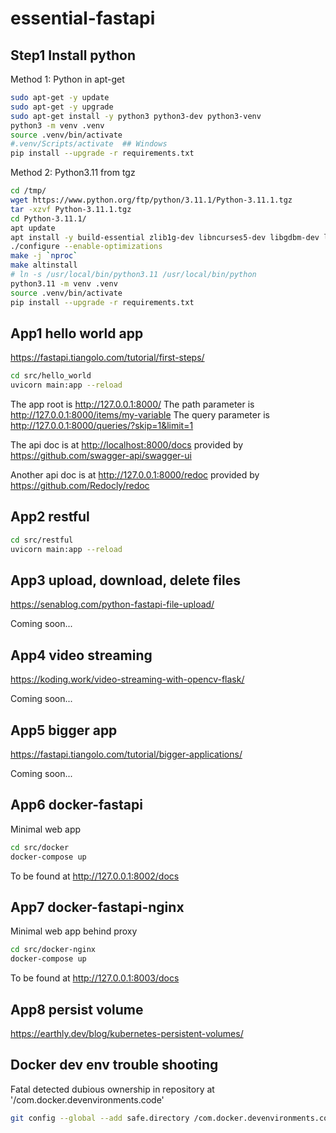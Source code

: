 # essential-fastapi

## Step1 Install python

Method 1: Python in apt-get

```bash
sudo apt-get -y update
sudo apt-get -y upgrade
sudo apt-get install -y python3 python3-dev python3-venv
python3 -m venv .venv
source .venv/bin/activate
#.venv/Scripts/activate  ## Windows
pip install --upgrade -r requirements.txt
```

Method 2: Python3.11 from tgz

```bash
cd /tmp/
wget https://www.python.org/ftp/python/3.11.1/Python-3.11.1.tgz
tar -xzvf Python-3.11.1.tgz
cd Python-3.11.1/
apt update
apt install -y build-essential zlib1g-dev libncurses5-dev libgdbm-dev libnss3-dev libssl-dev libreadline-dev libffi-dev
./configure --enable-optimizations
make -j `nproc`
make altinstall
# ln -s /usr/local/bin/python3.11 /usr/local/bin/python
python3.11 -m venv .venv
source .venv/bin/activate
pip install --upgrade -r requirements.txt
```

## App1 hello world app

<https://fastapi.tiangolo.com/tutorial/first-steps/>

```bash
cd src/hello_world
uvicorn main:app --reload
```

The app root is <http://127.0.0.1:8000/>
The path parameter is <http://127.0.0.1:8000/items/my-variable>
The query parameter is <http://127.0.0.1:8000/queries/?skip=1&limit=1>

The api doc is at <http://localhost:8000/docs> provided by <https://github.com/swagger-api/swagger-ui>

Another api doc is at
<http://127.0.0.1:8000/redoc> provided by <https://github.com/Redocly/redoc>

## App2 restful

```bash
cd src/restful
uvicorn main:app --reload
```

## App3 upload, download, delete files

<https://senablog.com/python-fastapi-file-upload/>

Coming soon...

## App4 video streaming

<https://koding.work/video-streaming-with-opencv-flask/>

Coming soon...

## App5 bigger app

<https://fastapi.tiangolo.com/tutorial/bigger-applications/>

Coming soon...

## App6 docker-fastapi

Minimal web app

```bash
cd src/docker
docker-compose up
```

To be found at <http://127.0.0.1:8002/docs>

## App7 docker-fastapi-nginx

Minimal web app behind proxy

```bash
cd src/docker-nginx
docker-compose up
```

To be found at <http://127.0.0.1:8003/docs>

## App8 persist volume

https://earthly.dev/blog/kubernetes-persistent-volumes/


## Docker dev env trouble shooting

Fatal detected dubious ownership in repository at '/com.docker.devenvironments.code'

```bash
git config --global --add safe.directory /com.docker.devenvironments.code
```
